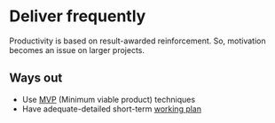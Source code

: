 # Deliver frequently

Productivity is based on result-awarded reinforcement.
So, motivation becomes an issue on larger projects.

## Ways out

* Use [MVP](https://en.wikipedia.org/wiki/Minimum_viable_product) (Minimum viable product) techniques
* Have adequate-detailed short-term [working plan](technique-have-a-plan.md)
